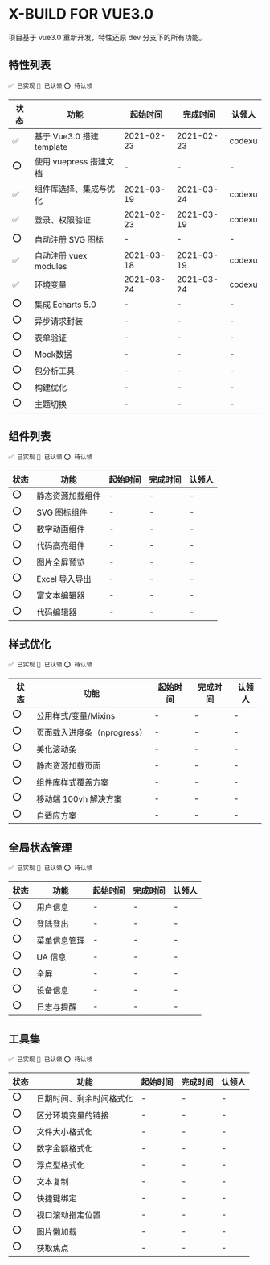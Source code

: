 # X-BUILD FOR VUE3.0

项目基于 vue3.0 重新开发，特性还原 dev 分支下的所有功能。

## 特性列表

`✅ 已实现` `💛 已认领` `⭕ 待认领`

| 状态 | 功能 | 起始时间 | 完成时间 | 认领人 |
| ---- | ---- | ---- | ---- | ---- |
| ✅ | 基于 Vue3.0 搭建 template | 2021-02-23 | 2021-02-23 | codexu |
| ⭕ | 使用 vuepress 搭建文档 | - | - | - |
| ✅ | 组件库选择、集成与优化 | 2021-03-19 | 2021-03-24 | codexu |
| ✅ | 登录、权限验证 | 2021-02-23 | 2021-03-19 | codexu |
| ⭕ | 自动注册 SVG 图标 | - | - | - |
| ✅ | 自动注册 vuex modules | 2021-03-18 | 2021-03-19 | codexu |
| ✅ | 环境变量 | 2021-03-24 | 2021-03-24 | codexu |
| ⭕ | 集成 Echarts 5.0 | - | - | - |
| ⭕ | 异步请求封装 | - | - | - |
| ⭕ | 表单验证 | - | - | - |
| ⭕ | Mock数据 | - | - | - |
| ⭕ | 包分析工具 | - | - | - |
| ⭕ | 构建优化 | - | - | - |
| ⭕ | 主题切换 | - | - | - |

## 组件列表

`✅ 已实现` `💛 已认领` `⭕ 待认领`

| 状态 | 功能 | 起始时间 | 完成时间 | 认领人 |
| ---- | ---- | ---- | ---- | ---- |
| ⭕ | 静态资源加载组件 | - | - | - |
| ⭕ | SVG 图标组件 | - | - | - |
| ⭕ | 数字动画组件 | - | - | - |
| ⭕ | 代码高亮组件 | - | - | - |
| ⭕ | 图片全屏预览 | - | - | - |
| ⭕ | Excel 导入导出 | - | - | - |
| ⭕ | 富文本编辑器 | - | - | - |
| ⭕ | 代码编辑器 | - | - | - |

## 样式优化

`✅ 已实现` `💛 已认领` `⭕ 待认领`

| 状态 | 功能 | 起始时间 | 完成时间 | 认领人 |
| ---- | ---- | ---- | ---- | ---- |
| ⭕ | 公用样式/变量/Mixins | - | - | - |
| ⭕ | 页面载入进度条（nprogress） | - | - | - |
| ⭕ | 美化滚动条 | - | - | - |
| ⭕ | 静态资源加载页面 | - | - | - |
| ⭕ | 组件库样式覆盖方案 | - | - | - |
| ⭕ | 移动端 100vh 解决方案 | - | - | - |
| ⭕ | 自适应方案 | - | - | - |

## 全局状态管理

`✅ 已实现` `💛 已认领` `⭕ 待认领`

| 状态 | 功能 | 起始时间 | 完成时间 | 认领人 |
| ---- | ---- | ---- | ---- | ---- |
| ⭕ | 用户信息 | - | - | - |
| ⭕ | 登陆登出 | - | - | - |
| ⭕ | 菜单信息管理 | - | - | - |
| ⭕ | UA 信息 | - | - | - |
| ⭕ | 全屏 | - | - | - |
| ⭕ | 设备信息 | - | - | - |
| ⭕ | 日志与提醒 | - | - | - |

## 工具集

`✅ 已实现` `💛 已认领` `⭕ 待认领`

| 状态 | 功能 | 起始时间 | 完成时间 | 认领人 |
| ---- | ---- | ---- | ---- | ---- |
| ⭕ | 日期时间、剩余时间格式化 | - | - | - |
| ⭕ | 区分环境变量的链接 | - | - | - |
| ⭕ | 文件大小格式化 | - | - | - |
| ⭕ | 数字金额格式化 | - | - | - |
| ⭕ | 浮点型格式化 | - | - | - |
| ⭕ | 文本复制 | - | - | - |
| ⭕ | 快捷键绑定 | - | - | - |
| ⭕ | 视口滚动指定位置 | - | - | - |
| ⭕ | 图片懒加载 | - | - | - |
| ⭕ | 获取焦点 | - | - | - |
